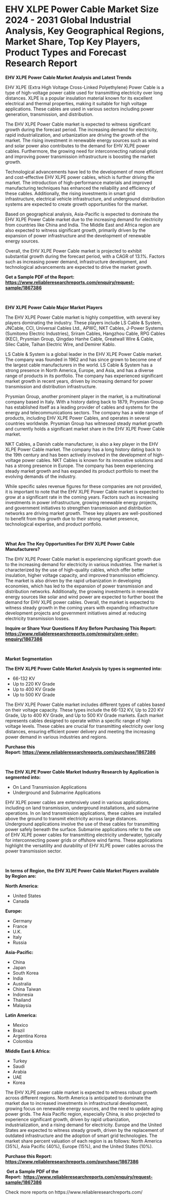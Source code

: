 <p><h1>EHV XLPE Power Cable Market Size 2024 - 2031 Global Industrial Analysis, Key Geographical Regions, Market Share, Top Key Players, Product Types and Forecast Research Report</h1></p><p><strong>EHV XLPE Power Cable Market Analysis and Latest Trends</strong></p>
<p><p>EHV XLPE (Extra High Voltage Cross-Linked Polyethylene) Power Cable is a type of high-voltage power cable used for transmitting electricity over long distances. XLPE is a popular insulation material known for its excellent electrical and thermal properties, making it suitable for high voltage applications. These cables are used in various sectors including power generation, transmission, and distribution.</p><p>The EHV XLPE Power Cable market is expected to witness significant growth during the forecast period. The increasing demand for electricity, rapid industrialization, and urbanization are driving the growth of the market. The rising investment in renewable energy sources such as wind and solar power also contributes to the demand for EHV XLPE power cables. Furthermore, the growing need for interconnecting national grids and improving power transmission infrastructure is boosting the market growth.</p><p>Technological advancements have led to the development of more efficient and cost-effective EHV XLPE power cables, which is further driving the market. The introduction of high-performance materials and improved manufacturing techniques has enhanced the reliability and efficiency of these cables. Additionally, the rising investments in smart grid infrastructure, electrical vehicle infrastructure, and underground distribution systems are expected to create growth opportunities for the market.</p><p>Based on geographical analysis, Asia-Pacific is expected to dominate the EHV XLPE Power Cable market due to the increasing demand for electricity from countries like China and India. The Middle East and Africa region are also expected to witness significant growth, primarily driven by the expansion of power infrastructure and the development of renewable energy sources.</p><p>Overall, the EHV XLPE Power Cable market is projected to exhibit substantial growth during the forecast period, with a CAGR of 13.1%. Factors such as increasing power demand, infrastructure development, and technological advancements are expected to drive the market growth.</p></p>
<p><strong>Get a Sample PDF of the Report:&nbsp; <a href="https://www.reliableresearchreports.com/enquiry/request-sample/1867386">https://www.reliableresearchreports.com/enquiry/request-sample/1867386</a></strong></p>
<p>&nbsp;</p>
<p><strong>EHV XLPE Power Cable Major Market Players</strong></p>
<p><p>The EHV XLPE Power Cable market is highly competitive, with several key players dominating the industry. These players include LS Cable & System, JNCable, CCI, Universal Cables Ltd., APWC, NKT Cables, J-Power Systems (Sumitomo Electric Industries), Sriram Cables, Hangzhou Cable, RPG Cables (KEC), Prysmian Group, Qingdao Hanhe Cable, Greatwall Wire & Cable, Silec Cable, Taihan Electric Wire, and Demirer Kablo.</p><p>LS Cable & System is a global leader in the EHV XLPE Power Cable market. The company was founded in 1962 and has since grown to become one of the largest cable manufacturers in the world. LS Cable & System has a strong presence in North America, Europe, and Asia, and has a diverse range of products in its portfolio. The company has experienced significant market growth in recent years, driven by increasing demand for power transmission and distribution infrastructure.</p><p>Prysmian Group, another prominent player in the market, is a multinational company based in Italy. With a history dating back to 1879, Prysmian Group has established itself as a leading provider of cables and systems for the energy and telecommunications sectors. The company has a wide range of products, including EHV XLPE Power Cables, and operates in several countries worldwide. Prysmian Group has witnessed steady market growth and currently holds a significant market share in the EHV XLPE Power Cable market.</p><p>NKT Cables, a Danish cable manufacturer, is also a key player in the EHV XLPE Power Cable market. The company has a long history dating back to the 19th century and has been actively involved in the development of high-voltage power cables. NKT Cables is known for its innovative solutions and has a strong presence in Europe. The company has been experiencing steady market growth and has expanded its product portfolio to meet the evolving demands of the industry.</p><p>While specific sales revenue figures for these companies are not provided, it is important to note that the EHV XLPE Power Cable market is expected to grow at a significant rate in the coming years. Factors such as increasing investments in power infrastructure, growing renewable energy projects, and government initiatives to strengthen transmission and distribution networks are driving market growth. These key players are well-positioned to benefit from this growth due to their strong market presence, technological expertise, and product portfolio.</p></p>
<p>&nbsp;</p>
<p><strong>What Are The Key Opportunities For EHV XLPE Power Cable Manufacturers?</strong></p>
<p><p>The EHV XLPE Power Cable market is experiencing significant growth due to the increasing demand for electricity in various industries. The market is characterized by the use of high-quality cables, which offer better insulation, higher voltage capacity, and improved transmission efficiency. The market is also driven by the rapid urbanization in developing economies, which has led to the expansion of power transmission and distribution networks. Additionally, the growing investments in renewable energy sources like solar and wind power are expected to further boost the demand for EHV XLPE power cables. Overall, the market is expected to witness steady growth in the coming years with expanding infrastructure development projects and government initiatives aimed at reducing electricity transmission losses.</p></p>
<p><strong>Inquire or Share Your Questions If Any Before Purchasing This Report: <a href="https://www.reliableresearchreports.com/enquiry/pre-order-enquiry/1867386">https://www.reliableresearchreports.com/enquiry/pre-order-enquiry/1867386</a></strong></p>
<p>&nbsp;</p>
<p><strong>Market Segmentation</strong></p>
<p><strong>The EHV XLPE Power Cable Market Analysis by types is segmented into:</strong></p>
<p><ul><li>66-132 KV</li><li>Up to 220 KV Grade</li><li>Up to 400 KV Grade</li><li>Up to 500 KV Grade</li></ul></p>
<p><p>The EHV XLPE Power Cable market includes different types of cables based on their voltage capacity. These types include the 66-132 KV, Up to 220 KV Grade, Up to 400 KV Grade, and Up to 500 KV Grade markets. Each market represents cables designed to operate within a specific range of high voltage levels. These cables are crucial for transmitting electricity over long distances, ensuring efficient power delivery and meeting the increasing power demand in various industries and regions.</p></p>
<p><strong>Purchase this Report:&nbsp;<a href="https://www.reliableresearchreports.com/purchase/1867386">https://www.reliableresearchreports.com/purchase/1867386</a></strong></p>
<p>&nbsp;</p>
<p><strong>The EHV XLPE Power Cable Market Industry Research by Application is segmented into:</strong></p>
<p><ul><li>On Land Transmission Applications</li><li>Underground and Submarine Applications</li></ul></p>
<p><p>EHV XLPE power cables are extensively used in various applications, including on land transmission, underground installations, and submarine operations. In on land transmission applications, these cables are installed above the ground to transmit electricity across large distances. Underground applications involve the use of these cables for transmitting power safely beneath the surface. Submarine applications refer to the use of EHV XLPE power cables for transmitting electricity underwater, typically for interconnecting power grids or offshore wind farms. These applications highlight the versatility and durability of EHV XLPE power cables across the power transmission sector.</p></p>
<p>&nbsp;</p>
<p><strong>In terms of Region, the EHV XLPE Power Cable Market Players available by Region are:</strong></p>
<p>
    <p> <strong> North America: </strong>
        <ul>
            <li>United States</li>
            <li>Canada</li>
        </ul>
        </p> 
    <p> <strong> Europe: </strong>
        <ul>
            <li>Germany</li>
            <li>France</li>
            <li>U.K.</li>
            <li>Italy</li>
            <li>Russia</li>
        </ul>
        </p> 
    <p> <strong> Asia-Pacific: </strong>
        <ul>
            <li>China</li>
            <li>Japan</li>
            <li>South Korea</li>
            <li>India</li>
            <li>Australia</li>
            <li>China Taiwan</li>
            <li>Indonesia</li>
            <li>Thailand</li>
            <li>Malaysia</li>
        </ul>
        </p> 
    <p> <strong> Latin America: </strong>
        <ul>
            <li>Mexico</li>
            <li>Brazil</li>
            <li>Argentina Korea</li>
            <li>Colombia</li>
        </ul>
        </p> 
    <p> <strong> Middle East & Africa: </strong>
        <ul>
            <li>Turkey</li>
            <li>Saudi</li>
            <li>Arabia</li>
            <li>UAE</li>
            <li>Korea</li>
        </ul>
    </p>
    </p>
<p><p>The EHV XLPE power cable market is expected to witness robust growth across different regions. North America is anticipated to dominate the market due to increased investments in infrastructural development, growing focus on renewable energy sources, and the need to update aging power grids. The Asia Pacific region, especially China, is also projected to experience significant growth, driven by rapid urbanization, industrialization, and a rising demand for electricity. Europe and the United States are expected to witness steady growth, driven by the replacement of outdated infrastructure and the adoption of smart grid technologies. The market share percent valuation of each region is as follows: North America (35%), Asia Pacific (40%), Europe (15%), and the United States (10%).</p></p>
<p><strong>Purchase this Report: <a href="https://www.reliableresearchreports.com/purchase/1867386">https://www.reliableresearchreports.com/purchase/1867386</a></strong></p>
<p>&nbsp;<strong>Get a Sample PDF of the Report:&nbsp;&nbsp;<a href="https://www.reliableresearchreports.com/enquiry/request-sample/1867386">https://www.reliableresearchreports.com/enquiry/request-sample/1867386</a></strong></p>
<p><strong></strong></p>
<p>Check more reports on https://www.reliableresearchreports.com/</p>